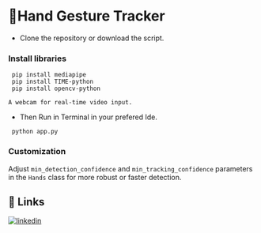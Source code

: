 # 👋Hand Gesture Tracker

- Clone the repository or download the script.

### Install libraries 

```
 pip install mediapipe
 pip install TIME-python
 pip install opencv-python
```
```
A webcam for real-time video input.
```
- Then Run in Terminal in your prefered Ide.
```
 python app.py
```

### Customization

Adjust ```min_detection_confidence``` and ```min_tracking_confidence``` parameters in the ```Hands``` class for more robust or faster detection.

## 🔗 Links
[![linkedin](https://img.shields.io/badge/linkedin-0A66C2?style=for-the-badge&logo=linkedin&logoColor=white)](https://www.linkedin.com/in/shubhankar-tiwary-5805bb266/)





